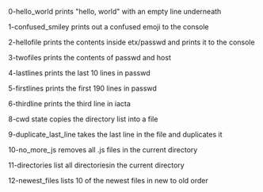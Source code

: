 0-hello_world prints "hello, world" with an empty line underneath

1-confused_smiley prints out a confused emoji to the console

2-hellofile prints the contents inside etx/passwd and prints it to the console

3-twofiles prints the contents of passwd and host

4-lastlines prints the last 10 lines in passwd

5-firstlines prints the first 190 lines in passwd

6-thirdline prints the third line in iacta

8-cwd state copies the directory list into a file

9-duplicate_last_line takes the last line in the file and duplicates it

10-no_more_js removes all .js files in the current directory

11-directories list all directoriesin the current directory

12-newest_files lists 10 of the newest files in new to old order

